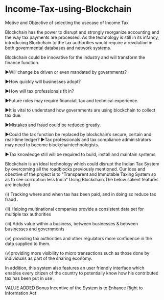 # Income-Tax-using-Blockchain

Motive and Objective of selecting the usecase of Income Tax

Blockchain has the power to disrupt and strongly reorganize accounting and the way tax payments are processed. As the technology is still in its infancy, introducing Blockchain to the tax authorities would require a revolution in both governmental databases and network systems.

Blockchain could be innovative for the industry and will transform the finance function.

►Will change be driven or even mandated by governments?

►How quickly will businesses adopt?

►How will tax professionals fit in?

►Future roles may require financial, tax and technical experience.

►It is vital to understand how governments are using blockchain to collect tax due.

►Mistakes and fraud could be reduced greatly.

►Could the tax function be replaced by blockchain’s secure, certain and real-time ledger? ►Tax professionals and tax compliance administrators may need to become blockchaintechnologists.

►Tax knowledge still will be required to build, install and maintain systems.


Blockchain is an ideal technology which could disrupt the Indian Tax System by overcoming all the roadblocks previously mentioned. Our idea and obective of the project  is to "Transparent and Immutable Taxing System so as to see corruption less India" Using Blockchain.The below salient features are included 


(i) Tracking where and when tax  has been paid, and in doing so reduce tax fraud .

(ii) Helping multinational companies provide a consistent data set for multiple tax authorities

(iii) Adds value within a business, between businesses & between businesses and governments

(iv) providing tax authorities and other regulators more confidence in the data supplied to them. 

(v)providing more visibility to micro transactions such as those done by individuals as part of the sharing economy.

In addition, this system also features an user friendly interface which enables every citizen of the country to potentially know how his contributed tax has been put in use .

VALUE ADDED Bonus Incentive of the System is to Enhance  Right to Information Act
